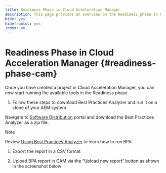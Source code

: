 ```yaml
---
title: Readiness Phase in Cloud Acceleration Manager
description: This page provides an overview on the Readiness phase in Cloud Acceleration Manager.
hide: yes
hidefromtoc: yes
index: no
---
```


# Readiness Phase in Cloud Acceleration Manager {#readiness-phase-cam}

Once you have created a project in Cloud Acceleration Manager, you can now start running the available tools in the Readiness phase.

1. Follow these steps to download Best Practices Analyzer and run it on a clone of your AEM system

Navigate to [Software Distribution](https://experience.adobe.com/#/downloads/content/software-distribution/en/aemcloud.html) portal and download the Best Practices Analyzer as a zip file.

   >[!NOTE]
   >Review [Using Best Practices Analyzer](https://experienceleague.adobe.com/docs/experience-manager-cloud-service/moving/cloud-migration/best-practices-analyzer/using-best-practices-analyzer.html?lang=en#imp-considerations) to learn how to run BPA.

1. Export the report in a CSV format 

1. Upload BPA report in CAM via the “Upload new report” button as shown in the screenshot below





